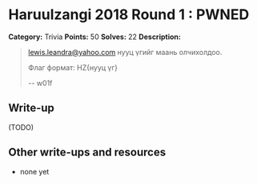 # Haruulzangi 2018 Round 1 : PWNED

**Category:** Trivia
**Points:** 50
**Solves:** 22
**Description:**

>lewis.leandra@yahoo.com нууц үгийг маань олчихолдоо.
>
>Флаг формат: HZ{нууц үг}
>
>-- w01f


## Write-up

(TODO)

## Other write-ups and resources

* none yet

